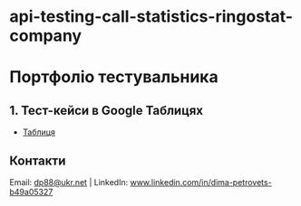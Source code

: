 # api-testing-call-statistics-ringostat-company
# Портфоліо тестувальника
 
## 1. Тест-кейси в Google Таблицях  
- [Таблиця](https://docs.google.com/spreadsheets/d/1IUvIlpRpGJezhrvPdu1eC5E2vXaEKzTKcf2otxhfsKk/edit?usp=sharing) 

## Контакти  
Email: dp88@ukr.net | LinkedIn: www.linkedin.com/in/dima-petrovets-b49a05327  

